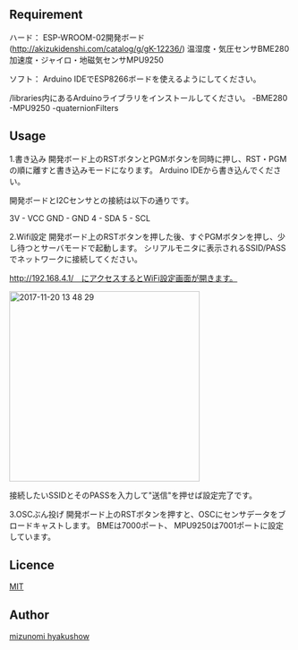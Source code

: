 <!-- ## Description -->

## Requirement
ハード：
ESP-WROOM-02開発ボード(http://akizukidenshi.com/catalog/g/gK-12236/)
温湿度・気圧センサBME280
加速度・ジャイロ・地磁気センサMPU9250

ソフト：
Arduino IDEでESP8266ボードを使えるようにしてください。

/libraries内にあるArduinoライブラリをインストールしてください。
-BME280
-MPU9250
-quaternionFilters


## Usage
1.書き込み
開発ボード上のRSTボタンとPGMボタンを同時に押し、RST・PGMの順に離すと書き込みモードになります。
Arduino IDEから書き込んでください。

開発ボードとI2Cセンサとの接続は以下の通りです。

  3V - VCC
  GND - GND
  4 - SDA
  5 - SCL

2.Wifi設定
開発ボード上のRSTボタンを押した後、すぐPGMボタンを押し、少し待つとサーバモードで起動します。
シリアルモニタに表示されるSSID/PASSでネットワークに接続してください。

http://192.168.4.1/　にアクセスするとWiFi設定画面が開きます。


<img width="340" alt="2017-11-20 13 48 29" src="https://user-images.githubusercontent.com/30066904/33002784-ac7fd048-cdf9-11e7-8437-1ad911337ad2.png">


接続したいSSIDとそのPASSを入力して"送信"を押せば設定完了です。


3.OSCぶん投げ
開発ボード上のRSTボタンを押すと、OSCにセンサデータをブロードキャストします。
BMEは7000ポート、
MPU9250は7001ポートに設定しています。

## Licence

[MIT](https://github.com/mizunomi/fuckinosc/blob/master/LICENSE)

## Author

[mizunomi hyakushow](https://github.com/mizunomi)
